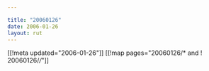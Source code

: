 ```yaml
---

title: "20060126"
date: 2006-01-26
layout: rut
---
```


[[!meta updated="2006-01-26"]]
[[!map pages="20060126/* and ! 20060126/*/*"]]
